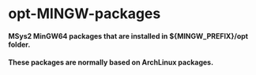 # opt-MINGW-packages
#### MSys2 MinGW64 packages that are installed in ${MINGW_PREFIX}/opt folder.
#### These packages are normally based on ArchLinux packages.

